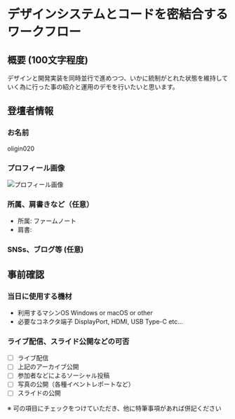 # デザインシステムとコードを密結合するワークフロー

## 概要 (100文字程度)

デザインと開発実装を同時並行で進めつつ、いかに統制がとれた状態を維持していく為に行った事の紹介と運用のデモを行いたいと思います。

## 登壇者情報

### お名前 

oligin020

### プロフィール画像

![プロフィール画像](https://drive.google.com/file/d/0B0SJGfsl2ORsR29aMXJOYjlJNjg/view?usp=sharing)

### 所属、肩書きなど（任意）

- 所属: ファームノート
- 肩書: 

### SNSs、ブログ等 (任意)

## 事前確認

### 当日に使用する機材

- 利用するマシンOS Windows or macOS or other
- 必要なコネクタ端子 DisplayPort, HDMI, USB Type-C etc...

### ライブ配信、スライド公開などの可否

- [ ] ライブ配信
- [ ] 上記のアーカイブ公開
- [ ] 参加者などによるソーシャル投稿
- [ ] 写真の公開（各種イベントレポートなど）
- [ ] スライドの公開

※ 可の項目にチェックをつけていただき、他に特筆事項があれば併記ください
